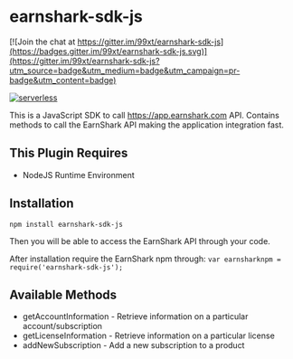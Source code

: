 # earnshark-sdk-js

[![Join the chat at https://gitter.im/99xt/earnshark-sdk-js](https://badges.gitter.im/99xt/earnshark-sdk-js.svg)](https://gitter.im/99xt/earnshark-sdk-js?utm_source=badge&utm_medium=badge&utm_campaign=pr-badge&utm_content=badge)

[![serverless](http://public.serverless.com/badges/v3.svg)](http://www.serverless.com)
 
This is a JavaScript SDK to call https://app.earnshark.com API. Contains methods to call the EarnShark API making the application integration fast. 

## This Plugin Requires
* NodeJS Runtime Environment

## Installation

`npm install earnshark-sdk-js`

Then you will be able to access the EarnShark API through your code.

After installation require the EarnShark npm through: `var earnsharknpm = require('earnshark-sdk-js');`

## Available Methods
* getAccountInformation - Retrieve information on a particular account/subscription
* getLicenseInformation - Retrieve information on a particular license
* addNewSubscription - Add a new subscription to a product


 